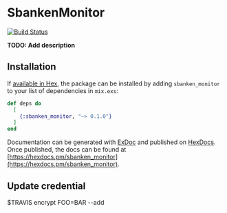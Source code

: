 # SbankenMonitor

[![Build Status](https://travis-ci.org/entertainyou/sbanken_monitor.svg?branch=master)](https://travis-ci.org/entertainyou/sbanken_monitor)

**TODO: Add description**

## Installation

If [available in Hex](https://hex.pm/docs/publish), the package can be installed
by adding `sbanken_monitor` to your list of dependencies in `mix.exs`:

```elixir
def deps do
  [
    {:sbanken_monitor, "~> 0.1.0"}
  ]
end
```

Documentation can be generated with [ExDoc](https://github.com/elixir-lang/ex_doc)
and published on [HexDocs](https://hexdocs.pm). Once published, the docs can
be found at [https://hexdocs.pm/sbanken_monitor](https://hexdocs.pm/sbanken_monitor).

## Update credential

$TRAVIS encrypt FOO=BAR --add